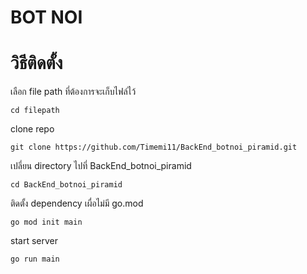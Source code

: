 # BOT NOI

# วิธีติดตั้ง

เลือก file path ที่ต้องการจะเก็บไฟล์ไว้

```
cd filepath
```

clone repo

```
git clone https://github.com/Timemi11/BackEnd_botnoi_piramid.git
```

เปลี่ยน directory ไปที่ BackEnd_botnoi_piramid

```
cd BackEnd_botnoi_piramid

```

ติดตั้ง dependency เผื่อไม่มี go.mod

```
go mod init main
```

start server

```
go run main
```
